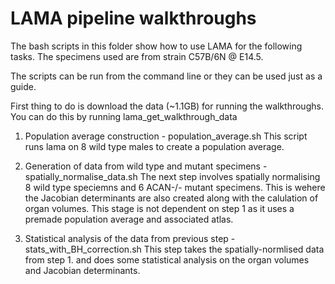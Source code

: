 # LAMA pipeline walkthroughs
The bash scripts in this folder show how to use LAMA for the following tasks.
The specimens used are from strain C57B/6N @ E14.5.

The scripts can be run from the command line or they can be used just as a guide.

First thing to do is download the data (~1.1GB) for running the walkthroughs. 
You can do this by running lama_get_walkthrough_data

1. Population average construction - population_average.sh
This script runs lama on 8 wild type males to create a population average.

2. Generation of data from wild type and mutant specimens - spatially_normalise_data.sh
The next step involves spatially normalising 8 wild type speciemns and 6 ACAN-/- mutant specimens. 
This is wehere the Jacobian determinants are also created along with the calulation of organ volumes.
This stage is not dependent on step 1 as it uses a premade population average and associated atlas.

3. Statistical analysis of the data from previous step - stats_with_BH_correction.sh
This step takes the spatially-normlised data from step 1. and does some statistical analysis on the organ volumes and Jacobian determinants.


